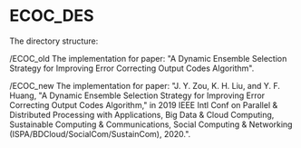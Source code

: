# ECOC_DES
The directory structure:

/ECOC_old	The implementation for paper: 
"A Dynamic Ensemble Selection Strategy for Improving Error Correcting Output Codes Algorithm".


/ECOC_new	The implementation for paper: 
"J. Y. Zou, K. H. Liu, and Y. F. Huang, "A Dynamic Ensemble Selection Strategy for Improving Error Correcting Output Codes Algorithm," in 2019 IEEE Intl Conf on Parallel & Distributed Processing with Applications, Big Data & Cloud Computing, Sustainable Computing & Communications, Social Computing & Networking (ISPA/BDCloud/SocialCom/SustainCom), 2020.".
